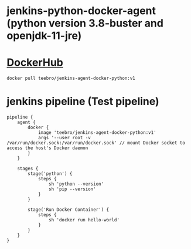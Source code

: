 # jenkins-python-docker-agent (python version 3.8-buster and openjdk-11-jre)

# [DockerHub](https://hub.docker.com/r/teebro/jenkins-agent-docker-python/tags)
```
docker pull teebro/jenkins-agent-docker-python:v1
```

# jenkins pipeline (Test pipeline)

```
pipeline {
    agent {
        docker {
            image 'teebro/jenkins-agent-docker-python:v1'
            args '--user root -v /var/run/docker.sock:/var/run/docker.sock' // mount Docker socket to access the host's Docker daemon
        }
    }

    stages {
        stage('python') {
            steps {
                sh 'python --version'
                sh 'pip --version'
            }
        }

        stage('Run Docker Container') {
            steps {
                sh 'docker run hello-world'
            }
        }
    }
}
```
